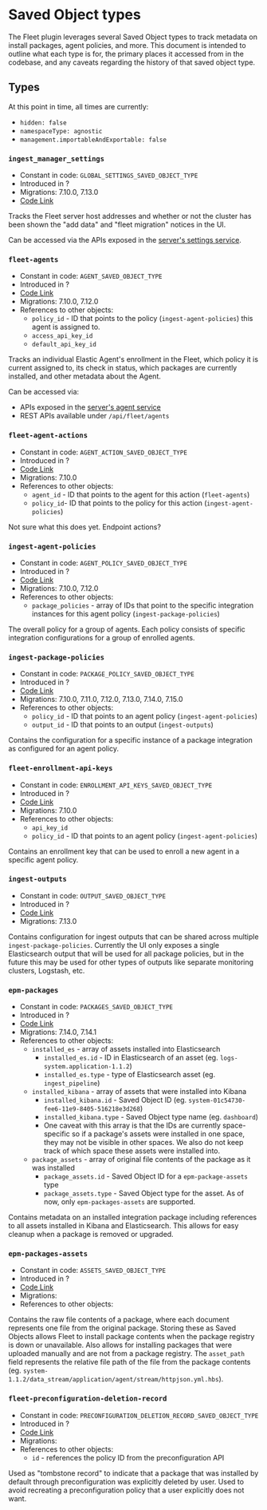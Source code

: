 # Saved Object types

The Fleet plugin leverages several Saved Object types to track metadata on install packages, agent policies, and more.
This document is intended to outline what each type is for, the primary places it accessed from in the codebase, and
any caveats regarding the history of that saved object type.

## Types

At this point in time, all times are currently:
- `hidden: false`
- `namespaceType: agnostic`
- `management.importableAndExportable: false`

### `ingest_manager_settings`

- Constant in code: `GLOBAL_SETTINGS_SAVED_OBJECT_TYPE`
- Introduced in ?
- Migrations: 7.10.0, 7.13.0
- [Code Link](../server/saved_objects/index.ts#57)

Tracks the Fleet server host addresses and whether or not the cluster has been shown the "add data" and
"fleet migration" notices in the UI.

Can be accessed via the APIs exposed in the [server's settings service](../server/services/settings.ts).

### `fleet-agents`

- Constant in code: `AGENT_SAVED_OBJECT_TYPE`
- Introduced in ?
- [Code Link](../server/saved_objects/index.ts#76)
- Migrations: 7.10.0, 7.12.0
- References to other objects:
  - `policy_id` - ID that points to the policy (`ingest-agent-policies`) this agent is assigned to.
  - `access_api_key_id`
  - `default_api_key_id`

Tracks an individual Elastic Agent's enrollment in the Fleet, which policy it is current assigned to, its check in
status, which packages are currently installed, and other metadata about the Agent.

Can be accessed via:
- APIs exposed in the [server's agent service](../server/services/agents)
- REST APIs available under `/api/fleet/agents`

### `fleet-agent-actions`

- Constant in code: `AGENT_ACTION_SAVED_OBJECT_TYPE`
- Introduced in ?
- [Code Link](../server/saved_objects/index.ts#113)
- Migrations: 7.10.0
- References to other objects:
  - `agent_id` - ID that points to the agent for this action (`fleet-agents`)
  - `policy_id`- ID that points to the policy for this action (`ingest-agent-policies`)

Not sure what this does yet. Endpoint actions?

### `ingest-agent-policies`

- Constant in code: `AGENT_POLICY_SAVED_OBJECT_TYPE`
- Introduced in ?
- [Code Link](../server/saved_objects/index.ts#136)
- Migrations: 7.10.0, 7.12.0
- References to other objects:
  - `package_policies` - array of IDs that point to the specific integration instances for this agent policy (`ingest-package-policies`)

The overall policy for a group of agents. Each policy consists of specific integration configurations for a group of
enrolled agents.

### `ingest-package-policies`

- Constant in code: `PACKAGE_POLICY_SAVED_OBJECT_TYPE`
- Introduced in ?
- [Code Link](../server/saved_objects/index.ts#212)
- Migrations: 7.10.0, 7.11.0, 7.12.0, 7.13.0, 7.14.0, 7.15.0
- References to other objects:
  - `policy_id` - ID that points to an agent policy (`ingest-agent-policies`)
  - `output_id` - ID that points to an output (`ingest-outputs`)

Contains the configuration for a specific instance of a package integration as configured for an agent policy.

### `fleet-enrollment-api-keys`

- Constant in code: `ENROLLMENT_API_KEYS_SAVED_OBJECT_TYPE`
- Introduced in ?
- [Code Link](../server/saved_objects/index.ts#166)
- Migrations: 7.10.0
- References to other objects:
  - `api_key_id`
  - `policy_id` - ID that points to an agent policy (`ingest-agent-policies`)

Contains an enrollment key that can be used to enroll a new agent in a specific agent policy.

### `ingest-outputs`

- Constant in code: `OUTPUT_SAVED_OBJECT_TYPE`
- Introduced in ?
- [Code Link](../server/saved_objects/index.ts#190)
- Migrations: 7.13.0

Contains configuration for ingest outputs that can be shared across multiple `ingest-package-policies`. Currently the UI
only exposes a single Elasticsearch output that will be used for all package policies, but in the future this may be
used for other types of outputs like separate monitoring clusters, Logstash, etc.

### `epm-packages`

- Constant in code: `PACKAGES_SAVED_OBJECT_TYPE`
- Introduced in ?
- [Code Link](../server/saved_objects/index.ts#279)
- Migrations: 7.14.0, 7.14.1
- References to other objects:
  - `installed_es` - array of assets installed into Elasticsearch
    - `installed_es.id` - ID in Elasticsearch of an asset (eg. `logs-system.application-1.1.2`)
    - `installed_es.type` - type of Elasticsearch asset (eg. `ingest_pipeline`)
  - `installed_kibana` - array of assets that were installed into Kibana
    - `installed_kibana.id` - Saved Object ID (eg. `system-01c54730-fee6-11e9-8405-516218e3d268`)
    - `installed_kibana.type` - Saved Object type name (eg. `dashboard`)
    - One caveat with this array is that the IDs are currently space-specific so if a package's assets were installed in
      one space, they may not be visible in other spaces. We also do not keep track of which space these assets were
      installed into.
  - `package_assets` - array of original file contents of the package as it was installed
    - `package_assets.id` - Saved Object ID for a `epm-package-assets` type
    - `package_assets.type` - Saved Object type for the asset. As of now, only `epm-packages-assets` are supported.
  
Contains metadata on an installed integration package including references to all assets installed in Kibana and
Elasticsearch. This allows for easy cleanup when a package is removed or upgraded.

### `epm-packages-assets`

- Constant in code: `ASSETS_SAVED_OBJECT_TYPE`
- Introduced in ?
- [Code Link](../server/saved_objects/index.ts#328)
- Migrations:
- References to other objects:

Contains the raw file contents of a package, where each document represents one file from the original package. Storing
these as Saved Objects allows Fleet to install package contents when the package registry is down or unavailable. Also
allows for installing packages that were uploaded manually and are not from a package registry. The `asset_path` field
represents the relative file path of the file from the package contents
(eg. `system-1.1.2/data_stream/application/agent/stream/httpjson.yml.hbs`).

### `fleet-preconfiguration-deletion-record`

- Constant in code: `PRECONFIGURATION_DELETION_RECORD_SAVED_OBJECT_TYPE`
- Introduced in ?
- [Code Link](../server/saved_objects/index.ts#328)
- Migrations:
- References to other objects:
  - `id` - references the policy ID from the preconfiguration API

Used as "tombstone record" to indicate that a package that was installed by default through preconfiguration was
explicitly deleted by user. Used to avoid recreating a preconfiguration policy that a user explicitly does not want.

